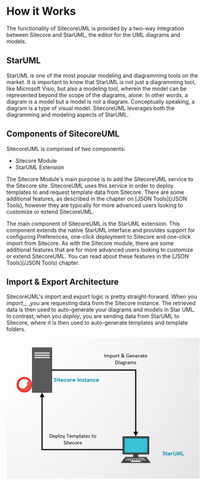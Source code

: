# How it Works

The functionality of SitecoreUML is provided by a two-way integration between Sitecore and StarUML, the editor for the UML diagrams and models.

## StarUML

StarUML is one of the most popular modeling and diagramming tools on the market. It is important to know that StarUML is not just a diagramming tool, like Microsoft Visio, but also a modeling tool, wherein the model can be represented beyond the scope of the diagrams, alone. In other words, a diagram is a model but a model is not a diagram. Conceptually speaking, a diagram is a type of visual model. SitecoreUML leverages both the diagramming and modeling aspects of StarUML.

## Components of SitecoreUML

SitecoreUML is comprised of two components:

* Sitecore Module
* StarUML Extension

The Sitecore Module's main purpose is to add the SitecoreUML service to the Sitecore site. SitecoreUML uses this service in order to deploy templates to and request template data from Sitecore. There are some additional features, as described in the chapter on [JSON Tools](/JSON Tools), however they are typically for more advanced users looking to customize or extend SitecoreUML.

The main component of SitecoreUML is the StarUML extension. This component extends the native StarUML interface and provides support for configuring Preferences, one-click deployment to Sitecore and one-click import from Sitecore. As with the Sitecore module, there are some additional features that are for more advanced users looking to customize or extend SitecoreUML. You can read about these features in the [JSON Tools](/JSON Tools) chapter.

## Import & Export Architecture

SitecoreUML's import and export logic is pretty straight-forward. When you _import_,_ _you are requesting data from the Sitecore instance. The retrieved data is then used to auto-generate your diagrams and models in Star UML. In contrast, when you _deploy_, you are sending data from StarUML to Sitecore, where it is then used to auto-generate templates and template folders.

![](/assets/ImportExportArchitecture.png)

